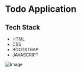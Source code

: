 
# Todo Application




## Tech Stack

- HTML
- CSS
- BOOTSTRAP
- JAVASCRIPT

![image](https://user-images.githubusercontent.com/111624220/202839757-b56adf71-ff4a-4c6f-be5a-6c1b38f9066f.png)
